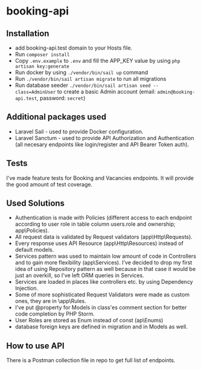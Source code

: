 # booking-api

## Installation
- add booking-api.test domain to your Hosts file.
- Run `composer install`
- Copy `.env.example` to `.env` and fill the APP_KEY value by using `php artisan key:generate`
- Run docker by using `./vendor/bin/sail up` command
- Run `./vendor/bin/sail artisan migrate` to run all migrations
- Run database seeder `./vendor/bin/sail artisan seed --class=AdminUser` to create a basic Admin account (email: `admin@booking-api.test`, password: `secret`)

## Additional packages used
- Laravel Sail - used to provide Docker configuration.
- Laravel Sanctum - used to provide API Authorization and Authentication (all necesary endpoints like login/register and API Bearer Token auth).

## Tests
I've made feature tests for Booking and Vacancies endpoints. It will provide the good amount of test coverage.

## Used Solutions
- Authentication is made with Policies (different access to each endpoint according to user role in table column users.role and ownership; app\Policies).
- All request data is validated by Request validators (app\Http\Requests).
- Every response uses API Resource (app\Http\Resources) instead of default models.
- Services pattern was used to maintain low amount of code in Controllers and to gain more flexibility (app\Services). I've decided to drop my first idea of using Repository pattern as well because in that case it would be just an overkill, so I've left ORM queries in Services.
- Services are loaded in places like controllers etc. by using Dependency Injection.
- Some of more sophisticated Request Validators were made as custom ones, they are in \app\Rules.
- I've put @property for Models in class'es comment section for better code completion by PHP Storm.
- User Roles are stored as Enum instead of const (ap\Enums)
- database foreign keys are defined in migration and in Models as well.
## How to use API
There is a Postman collection file in repo to get full list of endpoints.
